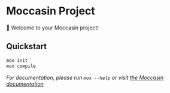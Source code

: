 
# Moccasin Project

🐍 Welcome to your Moccasin project!

## Quickstart

```bash
mox init
mox compile
```

_For documentation, please run `mox --help` or visit [the Moccasin documentation](https://github.com/cyfrin/moccasin)_
